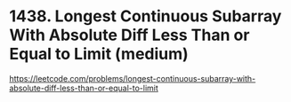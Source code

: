 # 1438. Longest Continuous Subarray With Absolute Diff Less Than or Equal to Limit (medium)

https://leetcode.com/problems/longest-continuous-subarray-with-absolute-diff-less-than-or-equal-to-limit
